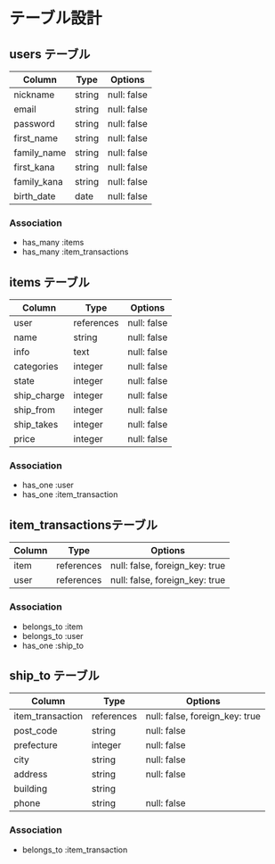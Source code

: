 
# テーブル設計

## users テーブル

| Column     | Type   | Options     |
| ---------- | ------ | ----------- |
| nickname   | string | null: false |
| email      | string | null: false |
| password   | string | null: false |
| first_name | string | null: false |
| family_name| string | null: false |
| first_kana | string | null: false |
| family_kana| string | null: false |
| birth_date | date   | null: false |

### Association
- has_many :items
- has_many :item_transactions


## items テーブル

| Column      | Type       | Options     |
| ----------- | ---------- | ----------- |
| user        | references | null: false |
| name        | string     | null: false |
| info        | text       | null: false |
| categories  | integer    | null: false |
| state       | integer    | null: false |
| ship_charge | integer    | null: false |
| ship_from   | integer    | null: false |
| ship_takes  | integer    | null: false |
| price       | integer    | null: false |
### Association
- has_one :user
- has_one :item_transaction

## item_transactionsテーブル

| Column  | Type       | Options                        |
| --------| ---------- | ------------------------------ |
| item    | references | null: false, foreign_key: true |
| user    | references | null: false, foreign_key: true |
### Association
- belongs_to :item
- belongs_to :user
- has_one :ship_to

## ship_to テーブル

| Column         | Type       | Options                        |
| -------------- | ---------- | ------------------------------ |
|item_transaction| references | null: false, foreign_key: true |
| post_code      | string     | null: false                    |
| prefecture     | integer    | null: false                    |
| city           | string     | null: false                    |
| address        | string     | null: false                    |
| building       | string     |                                |
| phone          | string     | null: false                    |   
### Association
- belongs_to :item_transaction
